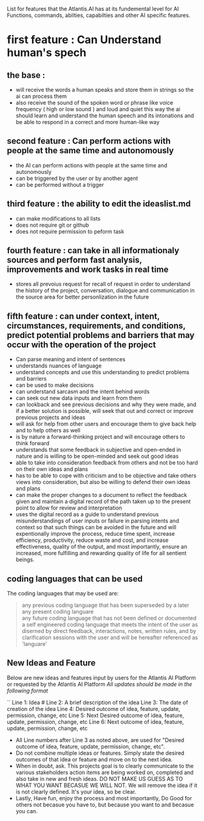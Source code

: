 List for features that the Atlantis.AI has at its fundemental level for AI Functions, commands, abilties, capabilties and other AI specific features.

# first feature : Can Understand human's spech
## the base :
- will receive the words a human speaks and store them in strings so the ai can process them 
- also receive the sound of the spoken word or phrase like voice frequency ( high or low sound ) and loud and quiet 
this way the ai should learn and understand the human speech and its intonations and be able to respond in a correct and more human-like way

## second feature : Can perform actions with people at the same time and autonomously
- the AI can perform actions with people at the same time and autonomously
- can be triggered by the user or by another agent
- can be performed without a trigger

## third feature : the ability to edit the ideaslist.md
- can make modifications to all lists
- does not require git or github
- does not require permission to peform task

## fourth feature : can take in all informationaly sources and perform fast analysis, improvements and work tasks in real time
- stores all prevoius request for recall of request in order to understand the history of the project, conversation, dialogue and communication in the source area for better personlization in the future

## fifth feature : can under context, intent, circumstances, requirements, and conditions, predict potential problems and barriers that may occur with the operation of the project
- Can parse meaning and intent of sentences
- understands nuances of language
- understand concepts and use this understanding to predict problems and barriers
- can be used to make decisions
- can understand sarcasm and the intent behind words
- can seek out new data inputs and learn from them
- can lookback and see previous decisions and why they were made, and if a better solution is possible, will seek that out and correct or improve previous projects and ideas
- will ask for help from other users and encourage them to give back help and to help others as well
- is by nature a forward-thinking project and will encourage others to think forward
- understands that some feedback in subjective and open-ended in nature and is willing to be open-minded and seek out good ideas
- able to take into consideration feedback from others and not be too hard on their own ideas and plans
- has to be able to cope with criticism and to be objective and take others views into consideration, but also be willing to defend their own ideas and plans
- can make the proper changes to a document to reflect the feedback given and maintain a digital record of the path taken up to the present point to allow for review and interpretation
- uses the digital record as a guide to understand previous misunderstandings of user inputs or failure in parsing intents and context so that such things can be avoided in the future and will expentionally improve the process, reduce time spent, increase efficiency, productivity, reduce waste and cost, and increase effectiveness, quality of the output, and most importantly, ensure an increased, more fulfilling and rewarding quality of life for all sentient beings.

## coding languages that can be used 
The coding languages that may be used are: 
> any previous coding language that has been superseded by a later
> any present coding languare  
> any future coding language that has not been defined or documented
> a self engineered coding language that meets the intent of the user as diserned by direct feedback, interactions, notes, written rules, and by clarification sessions with the user
> and will be hereafter referenced as 'languare' 

## New Ideas and Feature
Below are new ideas and features input by users for the Atlantis AI Platform or requested by the Atlantis AI Platform
*All updates should be made in the following format*

``
Line 1: Idea #
Line 2: A brief description of the idea
Line 3: The date of creation of the idea
Line 4: Desired outcome of idea, feature, update, permission, change, etc
Line 5: Next Desired outcome of idea, feature, update, permission, change, etc
Line 6: Next outcome of idea, feature, update, permission, change, etc
* All Line numbers after Line 3 as noted above, are used for "Desired outcome of idea, feature, update, permission, change, etc".
* Do not combine multiple ideas or features. Simply state the desired outcomes of that idea or feature and move on to the next idea.
* When in doubt, ask. This projects goal is to clearly communicate to the various stakeholders action items are being worked on, completed and also take in new and fresh ideas. DO NOT MAKE US GUESS AS TO WHAT YOU WANT BECASUE WE WILL NOT. We will remove the idea if it is not clearly defined. It's your idea, so be clear.
* Lastly, Have fun, enjoy the process and most importantly, Do Good for others not becasue you have to, but because you want to and becasue you can.
